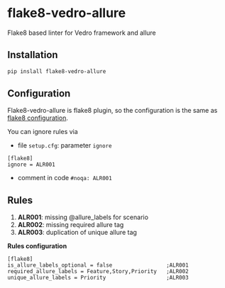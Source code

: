 # flake8-vedro-allure
Flake8 based linter for Vedro framework and allure

## Installation

```bash
pip inslall flake8-vedro-allure
```


## Configuration
Flake8-vedro-allure is flake8 plugin, so the configuration is the same as [flake8 configuration](https://flake8.pycqa.org/en/latest/user/configuration.html).

You can ignore rules via
- file `setup.cfg`: parameter `ignore`
```editorconfig
[flake8]
ignore = ALR001
```
- comment in code `#noqa: ALR001`


## Rules

1. **ALR001**: missing @allure_labels for scenario
2. **ALR002**: missing required allure tag
3. **ALR003**: duplication of unique allure tag

**Rules configuration**
```editorconfig
[flake8]
is_allure_labels_optional = false                 ;ALR001
required_allure_labels = Feature,Story,Priority   ;ALR002
unique_allure_labels = Priority                   ;ALR003
```
